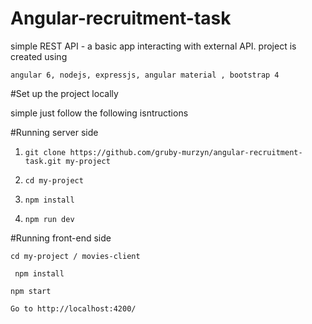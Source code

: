 # Angular-recruitment-task
simple REST API - a basic app interacting with external API.
project is created using 
```
angular 6, nodejs, expressjs, angular material , bootstrap 4
```

#Set up the project locally 

simple just follow  the following isntructions


#Running server side

1. `git clone https://github.com/gruby-murzyn/angular-recruitment-task.git my-project`

2. `cd my-project`

3. `npm install`

4. `npm run dev`

 #Running front-end side
 
 `cd my-project / movies-client`
 
` npm install`

 `npm start`
 
 `Go to http://localhost:4200/`
 
